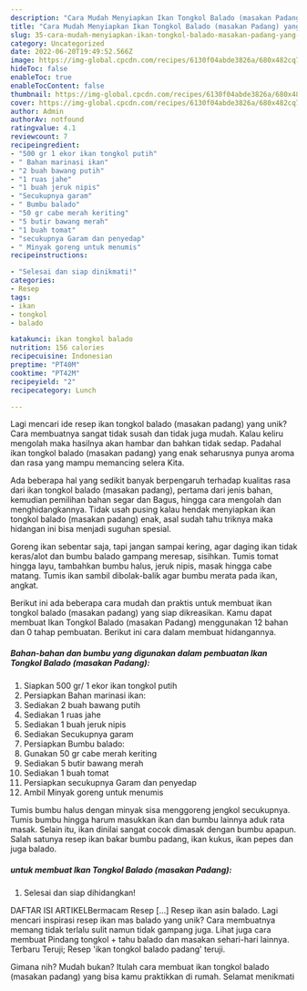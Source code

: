 ```yaml
---
description: "Cara Mudah Menyiapkan Ikan Tongkol Balado (masakan Padang) yang Mantap"
title: "Cara Mudah Menyiapkan Ikan Tongkol Balado (masakan Padang) yang Mantap"
slug: 35-cara-mudah-menyiapkan-ikan-tongkol-balado-masakan-padang-yang-mantap
category: Uncategorized
date: 2022-06-20T19:49:52.566Z
image: https://img-global.cpcdn.com/recipes/6130f04abde3826a/680x482cq70/ikan-tongkol-balado-masakan-padang-foto-resep-utama.jpg
hideToc: false
enableToc: true
enableTocContent: false
thumbnail: https://img-global.cpcdn.com/recipes/6130f04abde3826a/680x482cq70/ikan-tongkol-balado-masakan-padang-foto-resep-utama.jpg
cover: https://img-global.cpcdn.com/recipes/6130f04abde3826a/680x482cq70/ikan-tongkol-balado-masakan-padang-foto-resep-utama.jpg
author: Admin
authorAv: notfound
ratingvalue: 4.1
reviewcount: 7
recipeingredient:
- "500 gr 1 ekor ikan tongkol putih"
- " Bahan marinasi ikan"
- "2 buah bawang putih"
- "1 ruas jahe"
- "1 buah jeruk nipis"
- "Secukupnya garam"
- " Bumbu balado"
- "50 gr cabe merah keriting"
- "5 butir bawang merah"
- "1 buah tomat"
- "secukupnya Garam dan penyedap"
- " Minyak goreng untuk menumis"
recipeinstructions:

- "Selesai dan siap dinikmati!"
categories:
- Resep
tags:
- ikan
- tongkol
- balado

katakunci: ikan tongkol balado 
nutrition: 156 calories
recipecuisine: Indonesian
preptime: "PT40M"
cooktime: "PT42M"
recipeyield: "2"
recipecategory: Lunch

---
```





Lagi mencari ide resep ikan tongkol balado (masakan padang) yang unik? Cara membuatnya sangat tidak susah dan tidak juga mudah. Kalau keliru mengolah maka hasilnya akan hambar dan bahkan tidak sedap. Padahal ikan tongkol balado (masakan padang) yang enak seharusnya punya aroma dan rasa yang mampu memancing selera Kita.





Ada beberapa hal yang sedikit banyak berpengaruh terhadap kualitas rasa dari ikan tongkol balado (masakan padang), pertama dari jenis bahan, kemudian pemilihan bahan segar dan Bagus, hingga cara mengolah dan menghidangkannya. Tidak usah pusing kalau hendak menyiapkan ikan tongkol balado (masakan padang) enak,      asal sudah tahu triknya maka hidangan ini bisa menjadi suguhan spesial.














Goreng ikan sebentar saja, tapi jangan sampai kering, agar daging ikan tidak keras/alot dan bumbu balado gampang meresap, sisihkan. Tumis tomat hingga layu, tambahkan bumbu halus, jeruk nipis, masak hingga cabe matang. Tumis ikan sambil dibolak-balik agar bumbu merata pada ikan, angkat.






Berikut ini ada beberapa cara mudah dan praktis untuk membuat ikan tongkol balado (masakan padang) yang siap dikreasikan. Kamu dapat membuat Ikan Tongkol Balado (masakan Padang) menggunakan 12 bahan dan 0 tahap pembuatan. Berikut ini cara dalam membuat hidangannya.

<!--inarticleads1-->

##### Bahan-bahan dan bumbu yang digunakan dalam pembuatan Ikan Tongkol Balado (masakan Padang):

1. Siapkan 500 gr/ 1 ekor ikan tongkol putih
1. Persiapkan  Bahan marinasi ikan:
1. Sediakan 2 buah bawang putih
1. Sediakan 1 ruas jahe
1. Sediakan 1 buah jeruk nipis
1. Sediakan Secukupnya garam
1. Persiapkan  Bumbu balado:
1. Gunakan 50 gr cabe merah keriting
1. Sediakan 5 butir bawang merah
1. Sediakan 1 buah tomat
1. Persiapkan secukupnya Garam dan penyedap
1. Ambil  Minyak goreng untuk menumis


Tumis bumbu halus dengan minyak sisa menggoreng jengkol secukupnya. Tumis bumbu hingga harum masukkan ikan dan bumbu lainnya aduk rata masak. Selain itu, ikan dinilai sangat cocok dimasak dengan bumbu apapun. Salah satunya resep ikan bakar bumbu padang, ikan kukus, ikan pepes dan juga balado. 

<!--inarticleads2-->

#####  untuk membuat Ikan Tongkol Balado (masakan Padang):


1. Selesai dan siap dihidangkan!

DAFTAR ISI ARTIKELBermacam Resep […] Resep ikan asin balado. Lagi mencari inspirasi resep ikan mas balado yang unik? Cara membuatnya memang tidak terlalu sulit namun tidak gampang juga. Lihat juga cara membuat Pindang tongkol + tahu balado dan masakan sehari-hari lainnya. Terbaru Teruji; Resep &#39;ikan tongkol balado padang&#39; teruji. 

Gimana nih? Mudah bukan? Itulah cara membuat ikan tongkol balado (masakan padang) yang bisa kamu praktikkan di rumah. Selamat menikmati
